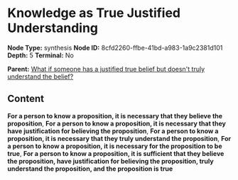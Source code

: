 # Knowledge as True Justified Understanding

**Node Type:** synthesis
**Node ID:** 8cfd2260-ffbe-41bd-a983-1a9c2381d101
**Depth:** 5
**Terminal:** No

**Parent:** [What if someone has a justified true belief but doesn't truly understand the belief?](what-if-someone-has-a-justified-true-belief-but-doesnt-truly-understand-the-belief-antithesis-d3470844-55a6-49e5-ae5e-bd057c7b8610.md)

## Content

**For a person to know a proposition, it is necessary that they believe the proposition**, **For a person to know a proposition, it is necessary that they have justification for believing the proposition**, **For a person to know a proposition, it is necessary that they truly understand the proposition**, **For a person to know a proposition, it is necessary for the proposition to be true**, **For a person to know a proposition, it is sufficient that they believe the proposition, have justification for believing the proposition, truly understand the proposition, and the proposition is true**
